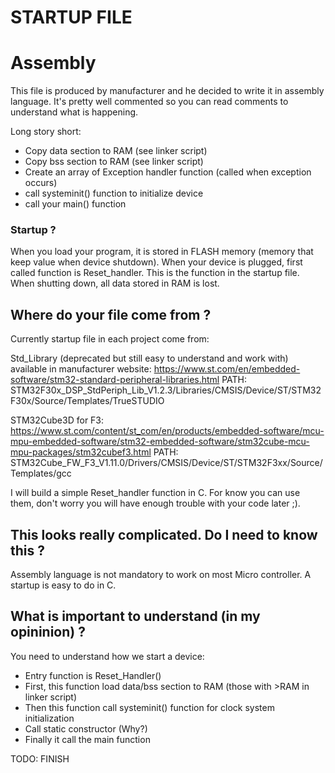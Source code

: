 # STARTUP FILE

# Assembly
This file is produced by manufacturer and he decided to write it in assembly
language. It's pretty well commented so you can read comments to understand
what is happening.

Long story short:
- Copy data section to RAM (see linker script)
- Copy bss section to RAM (see linker script)
- Create an array of Exception handler function (called when exception occurs)
- call systeminit() function to initialize device
- call your main() function

### Startup ?
When you load your program, it is stored in FLASH memory (memory that keep value
when device shutdown).
When your device is plugged, first called function is Reset_handler.
This is the function in the startup file.
When shutting down, all data stored in RAM is lost.

## Where do your file come from ?
Currently startup file in each project come from:

Std_Library (deprecated but still easy to understand and
work with) available in manufacturer website:
https://www.st.com/en/embedded-software/stm32-standard-peripheral-libraries.html
PATH: STM32F30x_DSP_StdPeriph_Lib_V1.2.3/Libraries/CMSIS/Device/ST/STM32F30x/Source/Templates/TrueSTUDIO

STM32Cube3D for F3:
https://www.st.com/content/st_com/en/products/embedded-software/mcu-mpu-embedded-software/stm32-embedded-software/stm32cube-mcu-mpu-packages/stm32cubef3.html
PATH: STM32Cube_FW_F3_V1.11.0/Drivers/CMSIS/Device/ST/STM32F3xx/Source/Templates/gcc

I will build a simple Reset_handler function in C. For know you can use them, don't worry you
will have enough trouble with your code later ;).

## This looks really complicated. Do I need to know this ?
Assembly language is not mandatory to work on most Micro controller.
A startup is easy to do in C.

## What is important to understand (in my opininion) ?
You need to understand how we start a device:
- Entry function is Reset_Handler()
- First, this function load data/bss section to RAM (those with >RAM in linker script)
- Then this function call systeminit() function for clock system initialization
- Call static constructor (Why?)
- Finally it call the main function

TODO: FINISH
